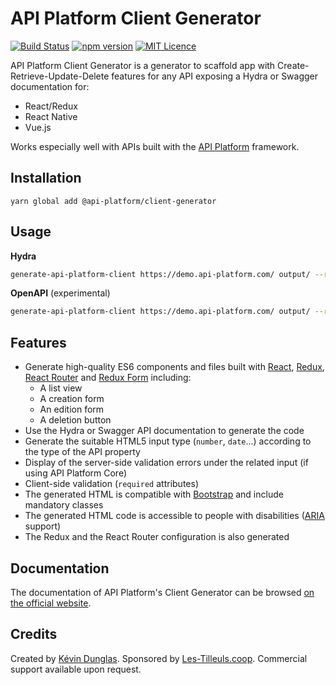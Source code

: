 # API Platform Client Generator

[![Build Status](https://travis-ci.org/api-platform/client-generator.svg?branch=master)](https://travis-ci.org/api-platform/client-generator)
[![npm version](https://badge.fury.io/js/%40api-platform%2Fclient-generator.svg)](https://badge.fury.io/js/%40api-platform%2Fclient-generator)
[![MIT Licence](https://badges.frapsoft.com/os/mit/mit.svg?v=103)](https://opensource.org/licenses/mit-license.php)

API Platform Client Generator is a generator to scaffold app with Create-Retrieve-Update-Delete features for any API exposing a Hydra or Swagger documentation for:
 * React/Redux
 * React Native
 * Vue.js

Works especially well with APIs built with the [API Platform](https://api-platform.com) framework.

## Installation

    yarn global add @api-platform/client-generator

## Usage

**Hydra**
```sh
generate-api-platform-client https://demo.api-platform.com/ output/ --resource Book
```

**OpenAPI** (experimental)
```sh
generate-api-platform-client https://demo.api-platform.com/ output/ --resource Book --format swagger
```

## Features

* Generate high-quality ES6 components and files built with [React](https://facebook.github.io/react/), [Redux](http://redux.js.org), [React Router](https://reacttraining.com/react-router/) and [Redux Form](http://redux-form.com/) including:
  * A list view
  * A creation form
  * An edition form
  * A deletion button
* Use the Hydra or Swagger API documentation to generate the code
* Generate the suitable HTML5 input type (`number`, `date`...) according to the type of the API property
* Display of the server-side validation errors under the related input (if using API Platform Core)
* Client-side validation (`required` attributes)
* The generated HTML is compatible with [Bootstrap](https://getbootstrap.com/) and include mandatory classes
* The generated HTML code is accessible to people with disabilities ([ARIA](https://www.w3.org/WAI/intro/aria) support)
* The Redux and the React Router configuration is also generated

## Documentation

The documentation of API Platform's Client Generator can be browsed [on the official website](https://api-platform.com/docs/client-generator).

## Credits

Created by [Kévin Dunglas](https://dunglas.fr). Sponsored by [Les-Tilleuls.coop](https://les-tilleuls.coop).
Commercial support available upon request.
